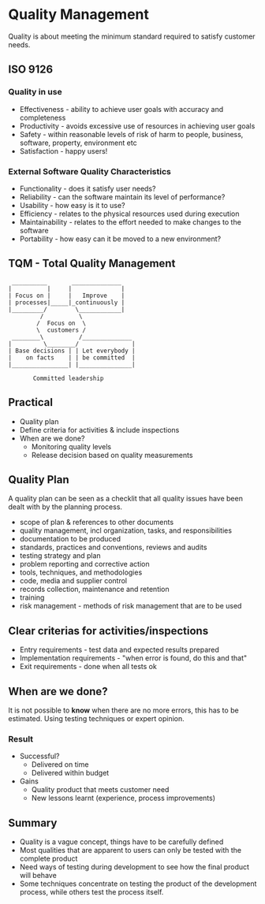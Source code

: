 # Quality Management
Quality is about meeting the minimum standard
required to satisfy customer needs.

## ISO 9126
### Quality in use
* Effectiveness - ability to achieve user goals with
accuracy and completeness
* Productivity - avoids excessive use of resources in
achieving user goals
* Safety - within reasonable levels of risk of harm to
people, business, software, property, environment etc
* Satisfaction - happy users!

### External Software Quality Characteristics
* Functionality - does it satisfy user needs?
* Reliability - can the software maintain its level
of performance?
* Usability - how easy is it to use?
* Efficiency - relates to the physical resources
used during execution
* Maintainability - relates to the effort needed to
make changes to the software
* Portability - how easy can it be moved to a
new environment?

## TQM - Total Quality Management

```
 __________       ______________
|          |     |              |
| Focus on |     |   Improve    |
| processes|_____|_continuously |
|_________/        \____________|
         /          \
        /  Focus on  \
        \  customers /
 ________\          /______________
|         \________/               |
| Base decisions | | Let everybody |
|    on facts    | | be committed  |
|________________| |_______________|

       Committed leadership
```

## Practical
* Quality plan
* Define criteria for activities & include inspections
* When are we done?
  * Monitoring quality levels
  * Release decision based on quality measurements

## Quality Plan
A quality plan can be seen as a checklit that all quality
issues have been dealt with by the planning process.

* scope of plan & references to other documents
* quality management, incl organization, tasks, and responsibilities
* documentation to be produced
* standards, practices and conventions, reviews and audits
* testing strategy and plan
* problem reporting and corrective action
* tools, techniques, and methodologies
* code, media and supplier control
* records collection, maintenance and retention
* training
* risk management - methods of risk management that are to be used

## Clear criterias for activities/inspections
* Entry requirements - test data and expected results prepared
* Implementation requirements - "when error is found, do this and that"
* Exit requirements - done when all tests ok

## When are we done?
It is not possible to **know** when there are no more errors, this
has to be estimated. Using testing techniques or expert opinion.

### Result

* Successful?
  * Delivered on time
  * Delivered within budget
* Gains
  * Quality product that meets customer need
  * New lessons learnt (experience, process improvements)

## Summary
* Quality is a vague concept, things have to be carefully defined
* Most qualities that are apparent to users can only be tested with the complete product
* Need ways of testing during development to see how the final product will behave
* Some techniques concentrate on testing the product of the development process, while others test the
process itself.
